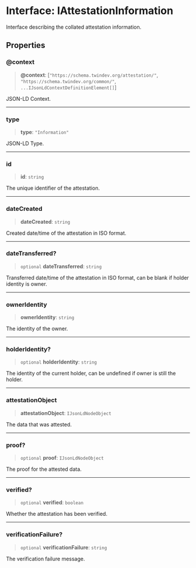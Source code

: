 # Interface: IAttestationInformation

Interface describing the collated attestation information.

## Properties

### @context

> **@context**: \[`"https://schema.twindev.org/attestation/"`, `"https://schema.twindev.org/common/"`, `...IJsonLdContextDefinitionElement[]`\]

JSON-LD Context.

***

### type

> **type**: `"Information"`

JSON-LD Type.

***

### id

> **id**: `string`

The unique identifier of the attestation.

***

### dateCreated

> **dateCreated**: `string`

Created date/time of the attestation in ISO format.

***

### dateTransferred?

> `optional` **dateTransferred**: `string`

Transferred date/time of the attestation in ISO format, can be blank if holder identity is owner.

***

### ownerIdentity

> **ownerIdentity**: `string`

The identity of the owner.

***

### holderIdentity?

> `optional` **holderIdentity**: `string`

The identity of the current holder, can be undefined if owner is still the holder.

***

### attestationObject

> **attestationObject**: `IJsonLdNodeObject`

The data that was attested.

***

### proof?

> `optional` **proof**: `IJsonLdNodeObject`

The proof for the attested data.

***

### verified?

> `optional` **verified**: `boolean`

Whether the attestation has been verified.

***

### verificationFailure?

> `optional` **verificationFailure**: `string`

The verification failure message.
